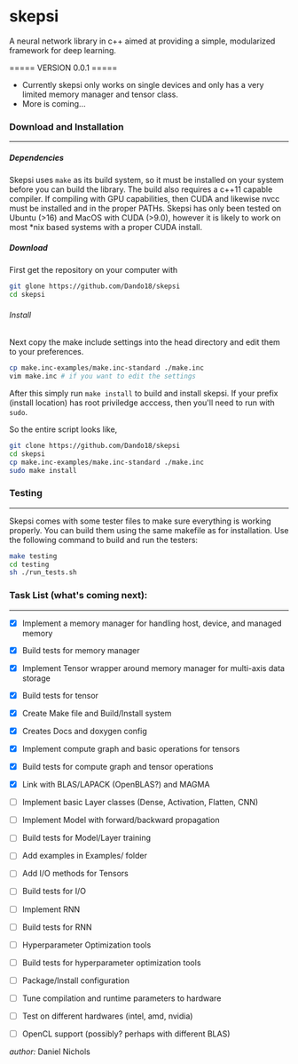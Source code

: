 # skepsi

A neural network library in c++ aimed at providing a simple, modularized framework for deep learning. 

===== VERSION 0.0.1 =====
- Currently skepsi only works on single devices and only has a very limited memory manager and tensor class.
- More is coming...


### Download and Installation
-----------------------------

##### Dependencies
Skepsi uses `make` as its build system, so it must be installed on your system before you can build the library. The build also requires a c++11 capable compiler. If compiling with GPU capabilities, then CUDA and likewise nvcc must be installed and in the proper PATHs. Skepsi has only been tested on Ubuntu (>16) and MacOS with CUDA (>9.0), however it is likely to work on most *nix based systems with a proper CUDA install.

##### Download
First get the repository on your computer with

```sh
git glone https://github.com/Dando18/skepsi
cd skepsi
```

###### Install
Next copy the make include settings into the head directory and edit them to your preferences.

```sh
cp make.inc-examples/make.inc-standard ./make.inc
vim make.inc # if you want to edit the settings
```

After this simply run `make install` to build and install skepsi. If your prefix (install location) has root priviledge acccess, then you'll need to run with `sudo`.

So the entire script looks like,

```sh
git clone https://github.com/Dando18/skepsi
cd skepsi
cp make.inc-examples/make.inc-standard ./make.inc
sudo make install
```

### Testing 
------------
Skepsi comes with some tester files to make sure everything is working properly. You can build them using the same makefile as for installation. Use the following command to build and run the testers:

```sh
make testing
cd testing
sh ./run_tests.sh
```

### Task List (what's coming next):
-----------------------------------
- [x] Implement a memory manager for handling host, device, and managed memory
- [x] Build tests for memory manager
- [x] Implement Tensor wrapper around memory manager for multi-axis data storage
- [x] Build tests for tensor 
- [x] Create Make file and Build/Install system
- [x] Creates Docs and doxygen config
- [x] Implement compute graph and basic operations for tensors
- [x] Build tests for compute graph and tensor operations
- [x] Link with BLAS/LAPACK (OpenBLAS?) and MAGMA
- [ ] Implement basic Layer classes (Dense, Activation, Flatten, CNN)
- [ ] Implement Model with forward/backward propagation
- [ ] Build tests for Model/Layer training
- [ ] Add examples in Examples/ folder
- [ ] Add I/O methods for Tensors
- [ ] Build tests for I/O
- [ ] Implement RNN
- [ ] Build tests for RNN
- [ ] Hyperparameter Optimization tools
- [ ] Build tests for hyperparameter optimization tools
- [ ] Package/Install configuration
- [ ] Tune compilation and runtime parameters to hardware
- [ ] Test on different hardwares (intel, amd, nvidia)
- [ ] OpenCL support (possibly? perhaps with different BLAS)


_author:_ Daniel Nichols
